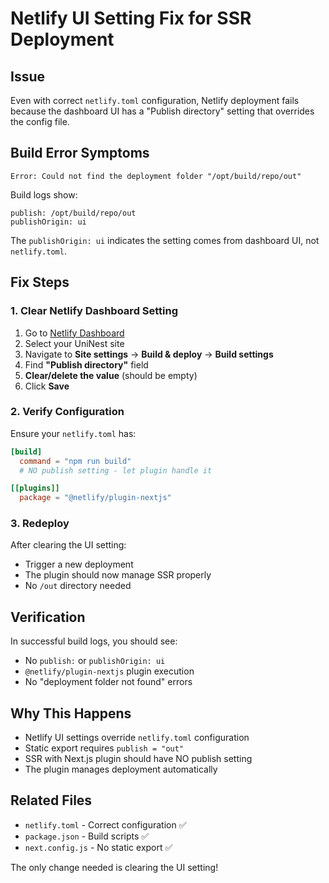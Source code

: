 # Netlify UI Setting Fix for SSR Deployment

## Issue

Even with correct `netlify.toml` configuration, Netlify deployment fails because the dashboard UI has a "Publish directory" setting that overrides the config file.

## Build Error Symptoms

```
Error: Could not find the deployment folder "/opt/build/repo/out"
```

Build logs show:

```
publish: /opt/build/repo/out
publishOrigin: ui
```

The `publishOrigin: ui` indicates the setting comes from dashboard UI, not `netlify.toml`.

## Fix Steps

### 1. Clear Netlify Dashboard Setting

1. Go to [Netlify Dashboard](https://app.netlify.com)
2. Select your UniNest site
3. Navigate to **Site settings** → **Build & deploy** → **Build settings**
4. Find **"Publish directory"** field
5. **Clear/delete the value** (should be empty)
6. Click **Save**

### 2. Verify Configuration

Ensure your `netlify.toml` has:

```toml
[build]
  command = "npm run build"
  # NO publish setting - let plugin handle it

[[plugins]]
  package = "@netlify/plugin-nextjs"
```

### 3. Redeploy

After clearing the UI setting:

- Trigger a new deployment
- The plugin should now manage SSR properly
- No `/out` directory needed

## Verification

In successful build logs, you should see:

- No `publish:` or `publishOrigin: ui`
- `@netlify/plugin-nextjs` plugin execution
- No "deployment folder not found" errors

## Why This Happens

- Netlify UI settings override `netlify.toml` configuration
- Static export requires `publish = "out"`
- SSR with Next.js plugin should have NO publish setting
- The plugin manages deployment automatically

## Related Files

- `netlify.toml` - Correct configuration ✅
- `package.json` - Build scripts ✅
- `next.config.js` - No static export ✅

The only change needed is clearing the UI setting!
